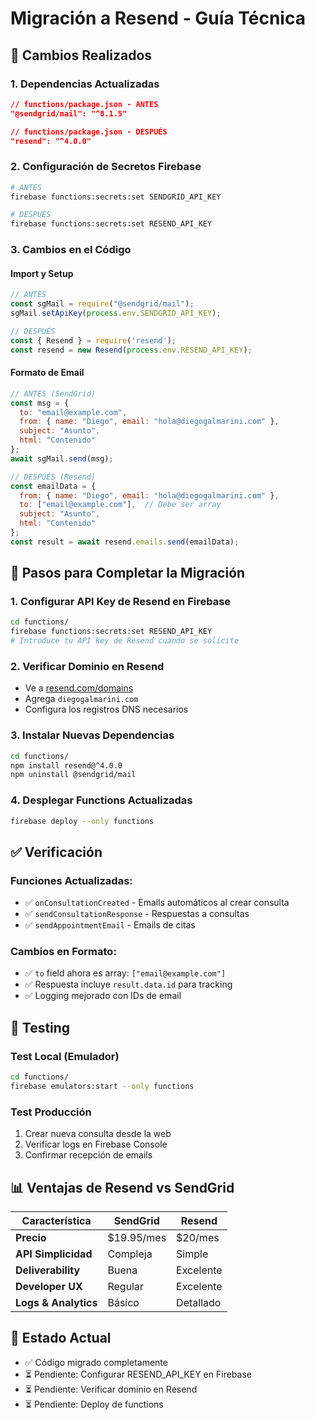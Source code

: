 # Migración a Resend - Guía Técnica

## 🔄 **Cambios Realizados**

### **1. Dependencias Actualizadas**
```json
// functions/package.json - ANTES
"@sendgrid/mail": "^8.1.5"

// functions/package.json - DESPUÉS  
"resend": "^4.0.0"
```

### **2. Configuración de Secretos Firebase**
```bash
# ANTES
firebase functions:secrets:set SENDGRID_API_KEY

# DESPUÉS
firebase functions:secrets:set RESEND_API_KEY
```

### **3. Cambios en el Código**

#### **Import y Setup**
```javascript
// ANTES
const sgMail = require("@sendgrid/mail");
sgMail.setApiKey(process.env.SENDGRID_API_KEY);

// DESPUÉS
const { Resend } = require('resend');
const resend = new Resend(process.env.RESEND_API_KEY);
```

#### **Formato de Email**
```javascript
// ANTES (SendGrid)
const msg = {
  to: "email@example.com",
  from: { name: "Diego", email: "hola@diegogalmarini.com" },
  subject: "Asunto",
  html: "Contenido"
};
await sgMail.send(msg);

// DESPUÉS (Resend)
const emailData = {
  from: { name: "Diego", email: "hola@diegogalmarini.com" },
  to: ["email@example.com"],  // Debe ser array
  subject: "Asunto", 
  html: "Contenido"
};
const result = await resend.emails.send(emailData);
```

## 🚀 **Pasos para Completar la Migración**

### **1. Configurar API Key de Resend en Firebase**
```bash
cd functions/
firebase functions:secrets:set RESEND_API_KEY
# Introduce tu API key de Resend cuando se solicite
```

### **2. Verificar Dominio en Resend**
- Ve a [resend.com/domains](https://resend.com/domains)
- Agrega `diegogalmarini.com`
- Configura los registros DNS necesarios

### **3. Instalar Nuevas Dependencias**
```bash
cd functions/
npm install resend@^4.0.0
npm uninstall @sendgrid/mail
```

### **4. Desplegar Functions Actualizadas**
```bash
firebase deploy --only functions
```

## ✅ **Verificación**

### **Funciones Actualizadas:**
- ✅ `onConsultationCreated` - Emails automáticos al crear consulta
- ✅ `sendConsultationResponse` - Respuestas a consultas  
- ✅ `sendAppointmentEmail` - Emails de citas

### **Cambios en Formato:**
- ✅ `to` field ahora es array: `["email@example.com"]`
- ✅ Respuesta incluye `result.data.id` para tracking
- ✅ Logging mejorado con IDs de email

## 🔧 **Testing**

### **Test Local (Emulador)**
```bash
cd functions/
firebase emulators:start --only functions
```

### **Test Producción**
1. Crear nueva consulta desde la web
2. Verificar logs en Firebase Console
3. Confirmar recepción de emails

## 📊 **Ventajas de Resend vs SendGrid**

| Característica | SendGrid | Resend |
|---|---|---|
| **Precio** | $19.95/mes | $20/mes |
| **API Simplicidad** | Compleja | Simple |
| **Deliverability** | Buena | Excelente |
| **Developer UX** | Regular | Excelente |
| **Logs & Analytics** | Básico | Detallado |

## 🎯 **Estado Actual**
- ✅ Código migrado completamente
- ⏳ Pendiente: Configurar RESEND_API_KEY en Firebase
- ⏳ Pendiente: Verificar dominio en Resend
- ⏳ Pendiente: Deploy de functions